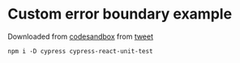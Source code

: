 # Custom error boundary example

Downloaded from [codesandbox](https://codesandbox.io/s/throbbing-thunder-67cnp) from [tweet](https://twitter.com/kentcdodds/status/1255981305218469888)

```shell
npm i -D cypress cypress-react-unit-test
```
